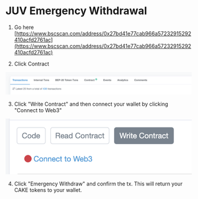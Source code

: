 # JUV Emergency Withdrawal

1. Go here [https://www.bscscan.com/address/0x27bd41e77cab966a57232915292410acfd2761ac](https://www.bscscan.com/address/0x27bd41e77cab966a57232915292410acfd2761ac)

2. Click Contract 

![](.gitbook/assets/screenshot-2020-12-21-at-3.58.33-pm.png)



3. Click "Write Contract" and then connect your wallet by clicking "Connect to Web3"

![](.gitbook/assets/screenshot-2020-12-21-at-3.59.06-pm.png)



4. Click "Emergency Withdraw" and confirm the tx. This will return your CAKE tokens to your wallet.

